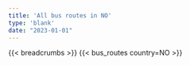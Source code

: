 ```yaml
---
title: 'All bus routes in NO'
type: 'blank'
date: "2023-01-01"
---
```


{{< breadcrumbs >}}
{{< bus_routes country=NO >}}
